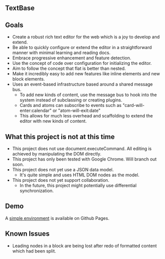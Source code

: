 
## TextBase

## Goals

- Create a robust rich text editor for the web which is a joy to develop and extend. 
- Be able to quickly configure or extend the editor in a straightforward manner with minimal learning and reading docs.
- Embrace progressive enhancement and feature detection.
- Use the concept of code over configuration for initializing the editor.
- Aim to follow the concept that flat is better than nested.
- Make it incredibly easy to add new features like inline elements and new block elements.
- Uses an event-based infrastructure based around a shared message bus.
	- To add new kinds of content, use the message bus to hook into the system instead of subclassing or creating plugins.
	- Cards and atoms can subscribe to events such as "card-will-enter:calendar" or "atom-will-exit:date"
	- This allows for much less overhead and scaffolding to extend the editor with new kinds of content.

## What this project is not at this time

- This project does not use document.executeCommand. All editing is achieved by manipulating the DOM directly.
- This project has only been tested with Google Chrome. Will branch out soon.
- This project does not yet use a JSON data model.
	- It's quite simple and uses HTML DOM nodes as the model.
- This project does not yet support collaboration.
	- In the future, this project might potentially use differential synchronization.

## Demo

A [simple environment](https://simplygreatwork.github.io/textbase/) is available on Github Pages.

## Known Issues

- Leading nodes in a block are being lost after redo of formatted content which had been split.
